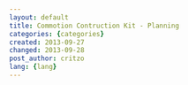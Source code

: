 ```yaml
---
layout: default
title: Commotion Contruction Kit - Planning
categories: {categories}
created: 2013-09-27
changed: 2013-09-28
post_author: critzo
lang: {lang}
---
```

 

